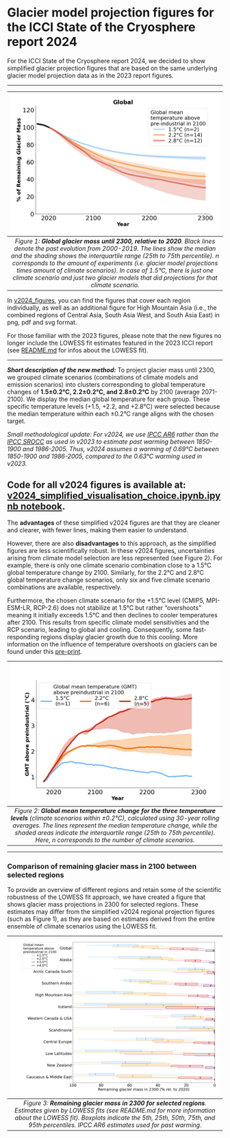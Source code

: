 # Glacier model projection figures for the ICCI State of the Cryosphere report 2024

For the ICCI State of the Cryosphere report 2024, we decided to show simplified glacier projection figures that are based on the same underlying glacier model projection data as in the 2023 report figures. 

---

|![Figure:](v2024_figures/png/simple_icci_report_2024_median_iqr_oggm_glogem_pygem_temp_levels_global_v3_below45deg_final_no_lowess_fit_p50.png)|
|:--:|
|*Figure 1: **Global glacier mass until 2300, relative to 2020**. Black lines denote the past evolution from 2000-2019. The lines show the median and the shading shows the interquartile range (25th to 75th percentile). n corresponds to the amount of experiments (i.e. glacier model projections times amount of climate scenarios). In case of 1.5°C, there is just one climate scenario and just two glacier models that did projections for that climate scenario.*|

In [v2024_figures](v2024_figures/), you can find the figures that cover each region individually, as well as an additional figure for High Mountain Asia (i.e., the combined regions of Central Asia, South Asia West, and South Asia East) in png, pdf and svg format. 

For those familiar with the 2023 figures, please note that the new figures no longer include the LOWESS fit estimates featured in the 2023 ICCI report (see [README.md](README.md) for infos about the LOWESS fit). 

---
***Short description of the new method:*** 
To project glacier mass until 2300, we grouped climate scenarios (combinations of climate models and emission scenarios) into clusters corresponding to global temperature changes of **1.5±0.2°C, 2.2±0.2°C, and 2.8±0.2°C** by 2100 (average 2071-2100). We display the median global temperature for each group. These specific temperature levels (+1.5, +2.2, and +2.8°C) were selected because the median temperature within each ±0.2°C range aligns with the chosen target.

*Small methodological update: For v2024, we use [IPCC AR6](https://www.ipcc.ch/report/sixth-assessment-report-cycle/) rather than the [IPCC SROCC](https://www.ipcc.ch/srocc/) as used in v2023 to estimate past warming between 1850-1900 and 1986-2005. Thus, v2024 assumes a warming of 0.69°C between 1850-1900 and 1986-2005, compared to the 0.63°C warming used in v2023.*

Code for all v2024 figures is available at: [v2024_simplified_visualisation_choice.ipynb.ipynb notebook](v2024_simplified_visualisation_choice.ipynb).
----

The **advantages** of these simplified v2024 figures are that they are cleaner and clearer, with fewer lines, making them easier to understand. 

However, there are also **disadvantages** to this approach, as the simplified figures are less scientifically robust. In these v2024 figures, uncertainties arising from climate model selection are less represented (see Figure 2). For example, there is only one climate scenario combination close to a 1.5°C global temperature change by 2100. Similarly, for the 2.2°C and 2.8°C global temperature change scenarios, only six and five climate scenario combinations are available, respectively.

Furthermore, the chosen climate scenario for the +1.5°C level (CMIP5, MPI-ESM-LR, RCP-2.6) does not stabilize at 1.5°C but rather “overshoots” meaning it initially exceeds 1.5°C and then declines to cooler temperatures after 2100. This results from specific climate model sensitivities and the RCP scenario, leading to global and cooling. Consequently, some fast-responding regions display glacier growth due to this cooling. More information on the influence of temperature overshoots on glaciers can be found under this [pre-print](https://doi.org/10.21203/rs.3.rs-5045894/v1). 


|![Figure:](v2024_figures/png/v2024_simplified_climate_scenario_selection.png)|
|:--:|
|*Figure 2: **Global mean temperature change for the three temperature levels** (climate scenarios within ±0.2°C), calculated using 30-year rolling averages. The lines represent the median temperature change, while the shaded areas indicate the interquartile range (25th to 75th percentile). Here, n corresponds to the number of climate scenarios.*|

---
### Comparison of remaining glacier mass in 2100 between selected regions
To provide an overview of different regions and retain some of the scientific robustness of the LOWESS fit approach, we have created a figure that shows glacier mass projections in 2300 for selected regions. These estimates may differ from the simplified v2024 regional projection figures (such as Figure 1), as they are based on estimates derived from the entire ensemble of climate scenarios using the LOWESS fit.

|![Figure:](v2024_figures/png/boxplot_lowess_fit_region_overview.png)|
|:--:|
|*Figure 3: **Remaining glacier mass in 2300 for selected regions**. Estimates given by LOWESS fits (see README.md for more information about the LOWESS fit). Boxplots indicate the 5th, 25th, 50th, 75th, and 95th percentiles. IPCC AR6 estimates used for past warming.*|
